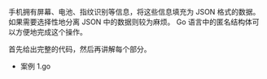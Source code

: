 手机拥有屏幕、电池、指纹识别等信息，将这些信息填充为 JSON 格式的数据。如果需要选择性地分离 JSON 中的数据则较为麻烦。
Go 语言中的匿名结构体可以方便地完成这个操作。

首先给出完整的代码，然后再讲解每个部分。

+ 案例
  1.go
